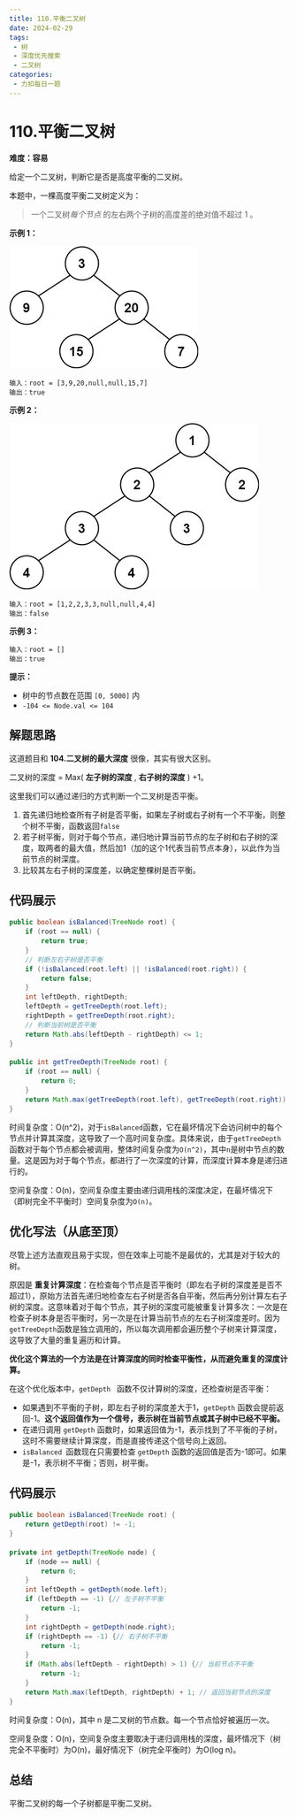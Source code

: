 ```yaml
---
title: 110.平衡二叉树
date: 2024-02-29
tags: 
 - 树
 - 深度优先搜索
 - 二叉树
categories:
 - 力扣每日一题
---
```


# 110.平衡二叉树

**难度：容易**

给定一个二叉树，判断它是否是高度平衡的二叉树。

本题中，一棵高度平衡二叉树定义为：

> 一个二叉树*每个节点* 的左右两个子树的高度差的绝对值不超过 1 。

**示例 1：**

![img](./assets/balance_1.jpg)

```
输入：root = [3,9,20,null,null,15,7]
输出：true
```

**示例 2：**

![img](./assets/balance_2.jpg)

```
输入：root = [1,2,2,3,3,null,null,4,4]
输出：false
```

**示例 3：**

```
输入：root = []
输出：true
```

**提示：**

- 树中的节点数在范围 `[0, 5000]` 内
- `-104 <= Node.val <= 104`

## 解题思路

这道题目和 **104.二叉树的最大深度** 很像，其实有很大区别。

二叉树的深度 = Max( **左子树的深度** , **右子树的深度** ) +1。

这里我们可以通过递归的方式判断一个二叉树是否平衡。

1. 首先递归地检查所有子树是否平衡，如果左子树或右子树有一个不平衡，则整个树不平衡，函数返回`false`
2. 若子树平衡，则对于每个节点，递归地计算当前节点的左子树和右子树的深度，取两者的最大值，然后加1（加的这个1代表当前节点本身），以此作为当前节点的树深度。
3. 比较其左右子树的深度差，以确定整棵树是否平衡。

## 代码展示

```java
public boolean isBalanced(TreeNode root) {
    if (root == null) {
        return true;
    }
    // 判断左右子树是否平衡
    if (!isBalanced(root.left) || !isBalanced(root.right)) {
        return false;
    }
    int leftDepth, rightDepth;
    leftDepth = getTreeDepth(root.left);
    rightDepth = getTreeDepth(root.right);
    // 判断当前树是否平衡
    return Math.abs(leftDepth - rightDepth) <= 1;
}

public int getTreeDepth(TreeNode root) {
    if (root == null) {
        return 0;
    }
    return Math.max(getTreeDepth(root.left), getTreeDepth(root.right)) + 1;
}
```

时间复杂度：O(n^2)，对于`isBalanced`函数，它在最坏情况下会访问树中的每个节点并计算其深度，这导致了一个高时间复杂度。具体来说，由于`getTreeDepth`函数对于每个节点都会被调用，整体时间复杂度为`O(n^2)`，其中`n`是树中节点的数量。这是因为对于每个节点，都进行了一次深度的计算，而深度计算本身是递归进行的。

空间复杂度：O(n)，空间复杂度主要由递归调用栈的深度决定，在最坏情况下（即树完全不平衡时）空间复杂度为`O(n)`。

## 优化写法（从底至顶）

尽管上述方法直观且易于实现，但在效率上可能不是最优的，尤其是对于较大的树。

原因是 **重复计算深度**：在检查每个节点是否平衡时（即左右子树的深度差是否不超过1），原始方法首先递归地检查左右子树是否各自平衡，然后再分别计算左右子树的深度。这意味着对于每个节点，其子树的深度可能被重复计算多次：一次是在检查子树本身是否平衡时，另一次是在计算当前节点的左右子树深度差时。因为`getTreeDepth`函数是独立调用的，所以每次调用都会遍历整个子树来计算深度，这导致了大量的重复遍历和计算。

**优化这个算法的一个方法是在计算深度的同时检查平衡性，从而避免重复的深度计算。**

在这个优化版本中，`getDepth ` 函数不仅计算树的深度，还检查树是否平衡：

- 如果遇到不平衡的子树，即左右子树的深度差大于1，`getDepth` 函数会提前返回-1。**这个返回值作为一个信号，表示树在当前节点或其子树中已经不平衡。**
- 在递归调用 `getDepth` 函数时，如果返回值为-1，表示找到了不平衡的子树，这时不需要继续计算深度，而是直接传递这个信号向上返回。
- `isBalanced `函数现在只需要检查 `getDepth` 函数的返回值是否为-1即可。如果是-1，表示树不平衡；否则，树平衡。

## 代码展示

```java
public boolean isBalanced(TreeNode root) {
    return getDepth(root) != -1;
}

private int getDepth(TreeNode node) {
    if (node == null) {
        return 0;
    }
    int leftDepth = getDepth(node.left);
    if (leftDepth == -1) {// 左子树不平衡
        return -1; 
    }
    int rightDepth = getDepth(node.right);
    if (rightDepth == -1) {// 右子树不平衡
        return -1; 
    }
    if (Math.abs(leftDepth - rightDepth) > 1) {// 当前节点不平衡
        return -1; 
    }
    return Math.max(leftDepth, rightDepth) + 1; // 返回当前节点的深度
}
```

时间复杂度：O(n)，其中 n 是二叉树的节点数。每一个节点恰好被遍历一次。

空间复杂度：O(n)，空间复杂度主要取决于递归调用栈的深度，最坏情况下（树完全不平衡时）为O(n)，最好情况下（树完全平衡时）为O(log n)。

## 总结

平衡二叉树的每一个子树都是平衡二叉树。
